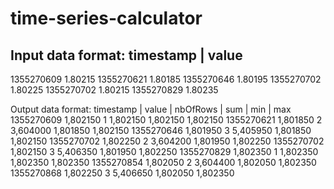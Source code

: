 time-series-calculator
======================

Input data format:
  timestamp | value
  -------------------
  1355270609	1.80215
  1355270621	1.80185
  1355270646	1.80195
  1355270702	1.80225
  1355270702	1.80215
  1355270829	1.80235
  
Output data format:
  timestamp | value | nbOfRows | sum | min | max
  1355270609 1,802150 1 1,802150 1,802150 1,802150
  1355270621 1,801850 2 3,604000 1,801850 1,802150
  1355270646 1,801950 3 5,405950 1,801850 1,802150
  1355270702 1,802250 2 3,604200 1,801950 1,802250
  1355270702 1,802150 3 5,406350 1,801950 1,802250
  1355270829 1,802350 1 1,802350 1,802350 1,802350
  1355270854 1,802050 2 3,604400 1,802050 1,802350
  1355270868 1,802250 3 5,406650 1,802050 1,802350
